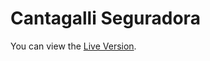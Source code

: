 # Cantagalli Seguradora

You can view the [Live Version](https://bspolidorio.github.io/cantagalli_seguradora/).
